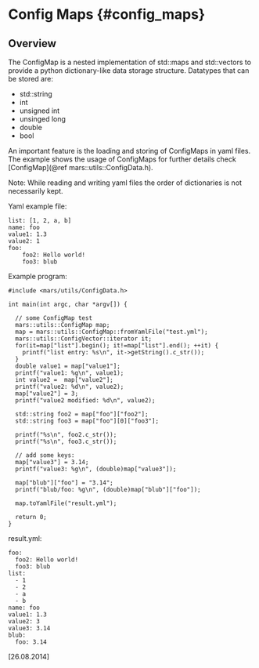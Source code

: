 Config Maps {#config_maps}
===========

## Overview

The ConfigMap is a nested implementation of std::maps and std::vectors to provide a python dictionary-like data storage structure. Datatypes that can be stored are:

 - std::string
 - int
 - unsigned int
 - unsinged long
 - double
 - bool

An important feature is the loading and storing of ConfigMaps in yaml files. The example shows the usage of ConfigMaps for further details check [ConfigMap](@ref mars::utils::ConfigData.h).

Note: While reading and writing yaml files the order of dictionaries is not necessarily kept.

Yaml example file:

    list: [1, 2, a, b]
    name: foo
    value1: 1.3
    value2: 1
    foo:
        foo2: Hello world!
        foo3: blub

Example program:

    #include <mars/utils/ConfigData.h>

    int main(int argc, char *argv[]) {

      // some ConfigMap test
      mars::utils::ConfigMap map;
      map = mars::utils::ConfigMap::fromYamlFile("test.yml");
      mars::utils::ConfigVector::iterator it;
      for(it=map["list"].begin(); it!=map["list"].end(); ++it) {
        printf("list entry: %s\n", it->getString().c_str());
      }
      double value1 = map["value1"];
      printf("value1: %g\n", value1);
      int value2 =  map["value2"];
      printf("value2: %d\n", value2);
      map["value2"] = 3;
      printf("value2 modified: %d\n", value2);

      std::string foo2 = map["foo"]["foo2"];
      std::string foo3 = map["foo"][0]["foo3"];

      printf("%s\n", foo2.c_str());
      printf("%s\n", foo3.c_str());

      // add some keys:
      map["value3"] = 3.14;
      printf("value3: %g\n", (double)map["value3"]);

      map["blub"]["foo"] = "3.14";
      printf("blub/foo: %g\n", (double)map["blub"]["foo"]);

      map.toYamlFile("result.yml");

      return 0;
    }

result.yml:

    foo:
      foo2: Hello world!
      foo3: blub
    list:
      - 1
      - 2
      - a
      - b
    name: foo
    value1: 1.3
    value2: 3
    value3: 3.14
    blub:
      foo: 3.14


\[26.08.2014\]

